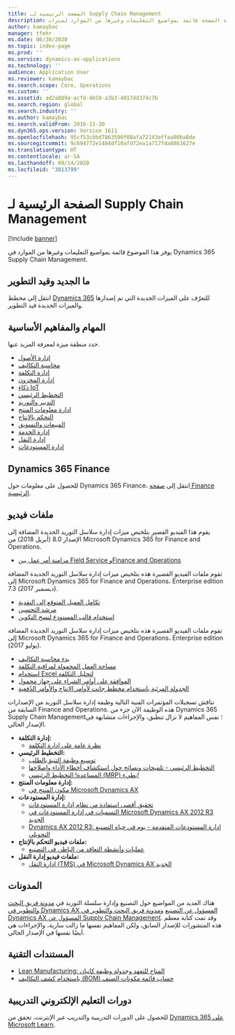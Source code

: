 ```yaml
---
title: الصفحة الرئيسية لـ Supply Chain Management
description: توفر هذه الصفحة قائمة بمواضيع التعليمات وغيرها من الموارد لميزات Supply Chain Management.
author: kamaybac
manager: tfehr
ms.date: 06/30/2020
ms.topic: index-page
ms.prod: ''
ms.service: dynamics-ax-applications
ms.technology: ''
audience: Application User
ms.reviewer: kamaybac
ms.search.scope: Core, Operations
ms.custom: ''
ms.assetid: ad2a889a-acfd-4b59-a3b3-4017dd374c7b
ms.search.region: global
ms.search.industry: ''
ms.author: kamaybac
ms.search.validFrom: 2016-11-30
ms.dyn365.ops.version: Version 1611
ms.openlocfilehash: 95cf53cbbd7863590f08afa72143effaa80ba8de
ms.sourcegitcommit: 9c694772e1484df10afd72ea1a717fda0861627e
ms.translationtype: HT
ms.contentlocale: ar-SA
ms.lasthandoff: 09/14/2020
ms.locfileid: "3813799"
---
```

# <a name="supply-chain-management-home-page"></a>الصفحة الرئيسية لـ Supply Chain Management

[!include [banner](includes/banner.md)]

يوفر هذا الموضوع قائمة بمواضيع التعليمات وغيرها من الموارد في Dynamics 365 Supply Chain Management.

## <a name="whats-new-and-in-development"></a>ما الجديد وقيد التطوير

انتقل إلى مخطط [Dynamics 365](https://roadmap.dynamics.com/) للتعرّف على الميزات الجديدة التي تم إصدارها والميزات الجديدة قيد التطوير.

## <a name="core-concepts-and-tasks"></a>المهام والمفاهيم الأساسية

حدد منطقة ميزة لمعرفة المزيد عنها.

- [إدارة الأصول](asset-management/index.md)
- [محاسبة التكاليف](../finance/cost-accounting/cost-accounting-home-page.md)
- [إدارة التكلفة](cost-management/cost-management-home-page.md)  
- [إدارة المخزون](inventory/inventory-home-page.md)
- [ذكاء IoT](iot/iot-intelligence-home-page.md)
- [التخطيط الرئيسي](master-planning/master-planning-home-page.md)
- [التدبير والتوريد](procurement/procurement-sourcing-overview.md)
- [إدارة معلومات المنتج](pim/product-information.md)
- [التحكم بالإنتاج](production-control/production-process-overview.md)
- [المبيعات والتسويق](sales-marketing/overview-sales-marketing.md)
- [إدارة الخدمة](service-management/service-management-home-page.md)
- [إدارة النقل](transportation/transportation-management-overview.md)
- [إدارة المستودعات](warehousing/warehouse-configuration.md)

## <a name="dynamics-365-finance"></a>Dynamics 365 Finance

للحصول على معلومات حول Dynamics 365 Finance، انتقل إلى [صفحة Finance الرئيسية](../finance/index.md).

## <a name="videos"></a>ملفات فيديو

يقوم هذا الفيديو القصير بتلخيص ميزات إدارة سلاسل التوريد الجديدة المضافة إلى الإصدار 8.0 (أبريل 2018) من Microsoft Dynamics 365 for Finance and Operations.

- [مزامنة أمر عمل بين Field Service وFinance and Operations](https://youtu.be/hAB4TDVMjxU)

تقوم ملفات الفيديو القصيرة هذه بتلخيص ميزات إدارة سلاسل التوريد الجديدة المضافة إلى Microsoft Dynamics 365 for Finance and Operations، Enterprise edition 7.3 (ديسمبر 2017).

- [تكامل العميل المتوقع إلى النقدية](https://youtu.be/AVV9x5x-XCg) 
- [مرشد التحسين‬](https://www.youtube.com/watch?v=MRsAzgFCUSQ&t=4s)
- [استخدام قالب المستودع لنسخ التكوين](https://www.youtube.com/watch?v=K2WIfFlqJYs&feature=youtu.be)

تقوم ملفات الفيديو القصيرة هذه بتلخيص ميزات إدارة سلاسل التوريد الجديدة المضافة إلى Microsoft Dynamics 365 for Finance and Operations، Enterprise edition (يوليو 2017).

- [بدء ‏‫محاسبة التكاليف‬](https://youtu.be/1pUDtJQZ8FU)
- [مساحة العمل المحمولة لمراقبة التكلفة](https://youtu.be/imsuTg8rUVk)
- [استخدام Excel لتحليل التكلفة](https://youtu.be/-HKHYdClvx8)
- [الموافقة على أوامر الشراء على جهاز محمول](https://youtu.be/gZ-gOlJe7H8)
- [الجدولة المرئية باستخدام مخطط جانت لأوامر الإنتاج والأوامر الدُفعية](https://youtu.be/BtbuShkGj4I)

تناقش تسجيلات المؤتمرات الفنية التالية وظيفة إدارة سلاسل التوريد من الإصدارات السابقة من Finance and Operations. هذه الوظيفة الآن جزء من Dynamics 365 Supply Chain Management؛ نفس المفاهيم لا تزال تنطبق، والإجراءات متشابهة في الإصدار الحالي.

- **إدارة التكلفة:**
  - [نظرة عامة على إدارة التكلفة](https://www.youtube.com/watch?v=vXzlC-mOBcg&feature=youtu.be)
- **التخطيط الرئيسي:**
  - [توسيع وظيفة التنبؤ بالطلب](https://www.youtube.com/watch?v=4OIKIXLiNjI&feature=youtu.be)
  - [التخطيط الرئيسي - تلميحات ونصائح حول استكشاف أخطاء الأداء وإصلاحها](https://youtu.be/7v8BPmEs9Dg)
  - [المساعدة! التخطيط الرئيسي (MRP) بطيء!](https://youtu.be/RLXybx20B5o)
- **إدارة معلومات المنتج:**
  - [مكون المنتج في Microsoft Dynamics AX](https://youtu.be/zotrj3SbCl4)
- **إدارة المستودعات:**
  - [تحقيق أقصى استفادة من نظام إدارة المستودعات](https://www.youtube.com/watch?v=--_didmZKHo&t=10s)
  - [التسميات في إدارة المستودعات في Microsoft Dynamics AX 2012 R3 الجديد](https://youtu.be/5w1MngVchBA)
  - [Dynamics AX 2012 R3: إدارة المستودعات المتقدمة - يوم في حياة التصنيع التحويلي](https://www.youtube.com/embed/QUxXUrN-7n4)
- **ملفات فيديو التحكم بالإنتاج:**
  - [عمليات وأنشطة التعاقد من الباطن في التصنيع](https://youtu.be/y1jrd3A_k70)
- **ملفات فيديو إدارة النقل:**
  - [إدارة النقل (TMS) في Microsoft Dynamics AX الجديد](https://youtu.be/jgmTgJIgEFQ)

## <a name="blogs"></a>المدونات

هناك العديد من المواضيع حول التصنيع وإدارة سلسلة التوريد في [مدونة فريق البحث والتطوير في Dynamics AX المسؤول عن التصنيع](https://blogs.msdn.microsoft.com/axmfg/) و[مدونة فريق البحث والتطوير في Dynamics AX المسؤول عن Supply Chain Management](https://blogs.msdn.microsoft.com/dynamicsaxscm/). وقد تمت كتابة معظم هذه المنشورات للإصدار السابق، ولكن المفاهيم نفسها ما زالت سارية، والإجراءات هي أيضًا نفسها في الإصدار الحالي.

## <a name="white-papers"></a>المستندات التقنية

- [Lean Manufacturing: المتاح للتعهد وجدولة وظيفة كانبان](https://mbs.microsoft.com/customersource/northamerica/AX/learning/documentation/white-papers/leanmanufkanban365opt/)
- [‏‫حساب قائمة مكونات الصنف (BOM) ‏‫باستخدام كشف التكاليف‬‏‫‬‬](https://www.microsoft.com/download/details.aspx?id=101937/)

## <a name="elearning-courses"></a>دورات التعليم الإلكتروني التدريبية

للحصول على الدورات التدريبية والتدريب عبر الإنترنت، تحقق من [Dynamics 365 على Microsoft Learn](https://docs.microsoft.com/learn/dynamics365/).
